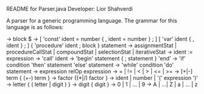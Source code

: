 README for Parser.java
Developer: Lior Shahverdi

A parser for a generic programming language.
The grammar for this language is as follows:

<program> 			-> block $
<block> 				-> [ 'const' ident = number { , ident = number } ; ]
		   	  	   	   [ 'var' ident { , ident } ; ]
		   	           { 'procedure' ident ; block }
		   	            statement 
<statement>			-> assignmentStat | procedureCallStat | compoundStat | selectionStat | iterativeStat
<assignmentStat>		-> ident := expression
<procedureCallStat>	-> 'call' ident
<compoundStat>		-> 'begin' statement { ; statement } 'end'
<selectionStat>		-> 'if' condition 'then' statement 'else' statement
<iterativeStat>		-> 'while' condition 'do' statement
<condition> 			-> expression relOp expression
<relOp>				-> = | != | < | > | <= | >= 
<expression>			-> [+|-] term { (+\-) term }
<term>				-> factor {(*|/) factor } 
<factor>				-> ident | number | '(' expression ')'
<ident>				-> letter { ( letter | digit ) }
<number>				-> digit { digit }
<digit>				-> 0 | 1 | ... | 9
<letter>				-> A | ...| Z | a | ... | z

